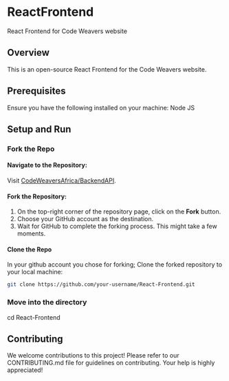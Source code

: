 # ReactFrontend

React Frontend for Code Weavers website

## Overview

This is an open-source React Frontend for the Code Weavers website.

## Prerequisites

Ensure you have the following installed on your machine:
Node JS


## Setup and Run

### Fork the Repo

#### Navigate to the Repository:

Visit [CodeWeaversAfrica/BackendAPI](https://github.com/CodeWeaversAfrica/React-Frontend).

#### Fork the Repository:

1. On the top-right corner of the repository page, click on the **Fork** button.
2. Choose your GitHub account as the destination.
3. Wait for GitHub to complete the forking process. This might take a few moments.

#### Clone the Repo
In your github account you chose for forking;
Clone the forked repository to your local machine:

```bash
git clone https://github.com/your-username/React-Frontend.git
```

### Move into the directory
cd React-Frontend

## Contributing
We welcome contributions to this project! Please refer to our CONTRIBUTING.md file for guidelines on contributing. Your help is highly appreciated!